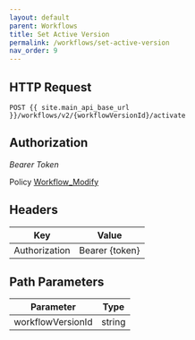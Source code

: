 ```yaml
---
layout: default
parent: Workflows
title: Set Active Version
permalink: /workflows/set-active-version
nav_order: 9
---
```



## HTTP Request

```
POST {{ site.main_api_base_url }}/workflows/v2/{workflowVersionId}/activate
```


## Authorization

*Bearer Token*

Policy
[Workflow_Modify]({{site.url}}{{site.baseurl}}/authentication/policies#workflow_modify)


## Headers

| Key     | Value        |
| ----------- | ----------- |
| Authorization | Bearer {token}      |


## Path Parameters


| Parameter   | Type        |
| ----------- | ----------- |
| workflowVersionId | string      |

